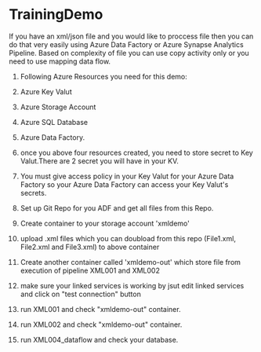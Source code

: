 # TrainingDemo
If you have an xml/json file and you would like to proccess file then you can do that very easily using Azure Data Factory or Azure Synapse Analytics Pipeline.
Based on complexity of file you can use copy activity only or you need to use mapping data flow.

1. Following Azure Resources you need for this demo:

1. Azure Key Valut
2. Azure Storage Account 
3. Azure SQL Database
4. Azure Data Factory.

2. once you above four resources created, you need to store secret to Key Valut.There are 2 secret you will have in your KV.
3. You must give access policy in your Key Valut for your Azure Data Factory so your Azure Data Factory can access your Key Valut's secrets.
4. Set up Git Repo for you ADF and get all files from this Repo.
5. Create container to your storage account 'xmldemo' 
6. upload .xml files which you can doubload from this repo (File1.xml, File2.xml and File3.xml) to above container
7. Create another container called 'xmldemo-out' which store file from execution of pipeline XML001 and XML002 
8. make sure your linked services is working by jsut edit linked services and click on "test connection" button
9. run XML001 and check "xmldemo-out" container.
10. run XML002 and check "xmldemo-out" container.
11. run XML004_dataflow and check your database.





